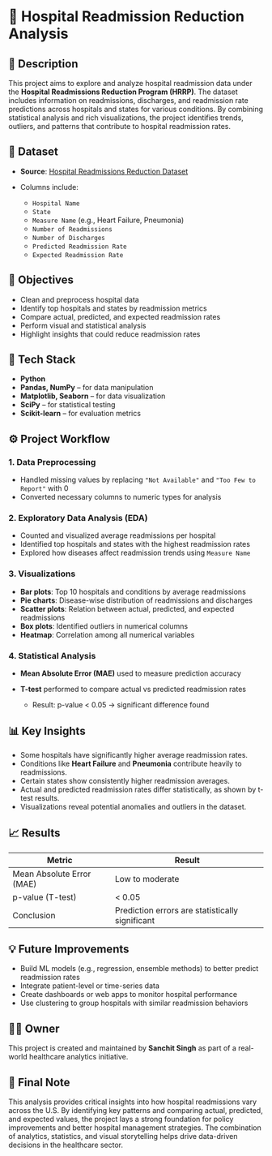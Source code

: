 # 🏥 Hospital Readmission Reduction Analysis

## 📝 Description
This project aims to explore and analyze hospital readmission data under the **Hospital Readmissions Reduction Program (HRRP)**. The dataset includes information on readmissions, discharges, and readmission rate predictions across hospitals and states for various conditions. By combining statistical analysis and rich visualizations, the project identifies trends, outliers, and patterns that contribute to hospital readmission rates.

## 📂 Dataset

* **Source**: [Hospital Readmissions Reduction Dataset](https://github.com/Sanchitsingh05/Hospital_Readdmision_Reduction/blob/main/Hospital_Readmissions_Reduction_Program%20(3).csv)
* Columns include:

  * `Hospital Name`
  * `State`
  * `Measure Name` (e.g., Heart Failure, Pneumonia)
  * `Number of Readmissions`
  * `Number of Discharges`
  * `Predicted Readmission Rate`
  * `Expected Readmission Rate`

## 🎯 Objectives
* Clean and preprocess hospital data
* Identify top hospitals and states by readmission metrics
* Compare actual, predicted, and expected readmission rates
* Perform visual and statistical analysis
* Highlight insights that could reduce readmission rates

## 🧰 Tech Stack
* **Python**
* **Pandas, NumPy** – for data manipulation
* **Matplotlib, Seaborn** – for data visualization
* **SciPy** – for statistical testing
* **Scikit-learn** – for evaluation metrics

## ⚙️ Project Workflow
### 1. Data Preprocessing

* Handled missing values by replacing `"Not Available"` and `"Too Few to Report"` with 0
* Converted necessary columns to numeric types for analysis

### 2. Exploratory Data Analysis (EDA)

* Counted and visualized average readmissions per hospital
* Identified top hospitals and states with the highest readmission rates
* Explored how diseases affect readmission trends using `Measure Name`

### 3. Visualizations

* **Bar plots**: Top 10 hospitals and conditions by average readmissions
* **Pie charts**: Disease-wise distribution of readmissions and discharges
* **Scatter plots**: Relation between actual, predicted, and expected readmissions
* **Box plots**: Identified outliers in numerical columns
* **Heatmap**: Correlation among all numerical variables

### 4. Statistical Analysis

* **Mean Absolute Error (MAE)** used to measure prediction accuracy
* **T-test** performed to compare actual vs predicted readmission rates

  * Result: p-value < 0.05 → significant difference found

## 📊 Key Insights
* Some hospitals have significantly higher average readmission rates.
* Conditions like **Heart Failure** and **Pneumonia** contribute heavily to readmissions.
* Certain states show consistently higher readmission averages.
* Actual and predicted readmission rates differ statistically, as shown by t-test results.
* Visualizations reveal potential anomalies and outliers in the dataset.

## 📈 Results
| Metric                    | Result                                          |
| ------------------------- | ----------------------------------------------- |
| Mean Absolute Error (MAE) | Low to moderate                                 |
| p-value (T-test)          | < 0.05                                          |
| Conclusion                | Prediction errors are statistically significant |


## 💡 Future Improvements
* Build ML models (e.g., regression, ensemble methods) to better predict readmission rates
* Integrate patient-level or time-series data
* Create dashboards or web apps to monitor hospital performance
* Use clustering to group hospitals with similar readmission behaviors

## 👨‍💻 Owner
This project is created and maintained by **Sanchit Singh** as part of a real-world healthcare analytics initiative.

## 🚀 Final Note

This analysis provides critical insights into how hospital readmissions vary across the U.S. By identifying key patterns and comparing actual, predicted, and expected values, the project lays a strong foundation for policy improvements and better hospital management strategies. The combination of analytics, statistics, and visual storytelling helps drive data-driven decisions in the healthcare sector.
